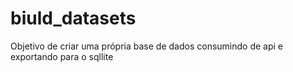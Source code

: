 # biuld_datasets
Objetivo de criar uma própria base de dados consumindo de api e exportando para o sqllite
